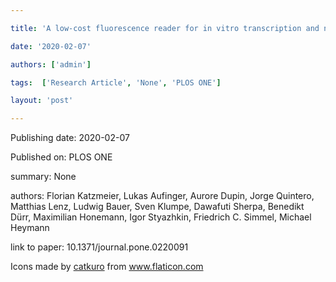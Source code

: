 ---
title: 'A low-cost fluorescence reader for in vitro transcription and nucleic acid detection with Cas13a'
date: '2020-02-07'
authors: ['admin']
tags:  ['Research Article', 'None', 'PLOS ONE']
layout: 'post'
---
Publishing date: 2020-02-07

Published on: PLOS ONE

summary: None

authors: Florian Katzmeier, Lukas Aufinger, Aurore Dupin, Jorge Quintero, Matthias Lenz, Ludwig Bauer, Sven Klumpe, Dawafuti Sherpa, Benedikt Dürr, Maximilian Honemann, Igor Styazhkin, Friedrich C. Simmel, Michael Heymann

link to paper: 10.1371/journal.pone.0220091

Icons made by <a href="https://www.flaticon.com/free-icon/bookshelves_3576884" title="catkuro">catkuro</a> from <a href="https://www.flaticon.com/" title="Flaticon"> www.flaticon.com</a>